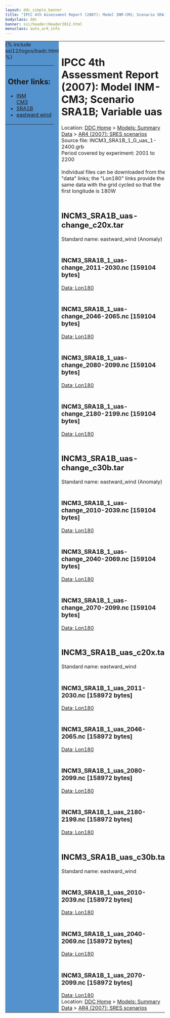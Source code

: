 ```yaml
---
layout: ddc_simple_banner
title: "IPCC 4th Assessment Report (2007): Model INM-CM3; Scenario SRA1B; Variable uas"
bodyclass: ddc
banner: ssi/header/Header2012.html
menuclass: auto_ar4_info
---
```



<table width="100%" border="0" cellspacing="0" cellpadding="0" style="border-collapse: collapse;">
<tr style="margin:0;padding:0;border:0;">
<td style="margin:0;padding:0;border:0;height:1pt;width:150pt;background:#5492CD;" valign="top" >

<div id="lh-col2" class="auto_ar4_info">
<table class="menumain" bgcolor="#5492CD" cellspacing="0" width="100%" border="0">
<tr><td>
<h2> Other links:</h2>
<ul>
<li><a href="/auto/ar4/model-INM-CM3.html">INM<br/>CM3</a></li>
<li><a href="/auto/ar4/scenario-SRA1B.html">SRA1B</a></li>
<li><a href="/auto/ar4/var-eastward_wind.html">eastward wind</a></li>
</ul>
</td></tr>
{% include ssi12/logos/badc.html %}
</table>
</div>
</td>
<td><h1>IPCC 4th Assessment Report (2007): Model INM-CM3; Scenario SRA1B; Variable uas</h1>

<!-- Breadcrumb1 -->
<div id="breadcrumb1" align="left">
Location: <a href="/index.html">DDC Home</a> > <a href="/sim/gcm_clim/">Models: Summary Data</a>
> <a href="/sim/gcm_clim/SRES_AR4/index.html">AR4 (2007): SRES scenarios</a>
</div>
<!-- End of Breadcrumb1 -->Source file: INCM3_SRA1B_1_G_uas_1-2400.grb
<br/>
Period covered by experiment: 2001 to 2200<br/>
<br/>Individual files can be downloaded from the "data" links; the "Lon180" links provide the same data
         with the grid cycled so that the first longitude is 180W<br/>
<br/><h2>INCM3_SRA1B_uas-change_c20x.tar</h2>
Standard name: eastward_wind (Anomaly)<br>
<br/><h3>INCM3_SRA1B_1_uas-change_2011-2030.nc [159104 bytes]</h3>
<a href="http://apps.ipcc-data.org/cgi-bin/downl/ar4_nc/uas/INCM3_SRA1B_1_uas-change_2011-2030.nc">Data; </a><a href="http://apps.ipcc-data.org/cgi-bin/downl/ar4_nc/uas/INCM3_SRA1B_1_uas-change_2011-2030.cyto180.nc"> Lon180</a><br/>
<br/><h3>INCM3_SRA1B_1_uas-change_2046-2065.nc [159104 bytes]</h3>
<a href="http://apps.ipcc-data.org/cgi-bin/downl/ar4_nc/uas/INCM3_SRA1B_1_uas-change_2046-2065.nc">Data; </a><a href="http://apps.ipcc-data.org/cgi-bin/downl/ar4_nc/uas/INCM3_SRA1B_1_uas-change_2046-2065.cyto180.nc"> Lon180</a><br/>
<br/><h3>INCM3_SRA1B_1_uas-change_2080-2099.nc [159104 bytes]</h3>
<a href="http://apps.ipcc-data.org/cgi-bin/downl/ar4_nc/uas/INCM3_SRA1B_1_uas-change_2080-2099.nc">Data; </a><a href="http://apps.ipcc-data.org/cgi-bin/downl/ar4_nc/uas/INCM3_SRA1B_1_uas-change_2080-2099.cyto180.nc"> Lon180</a><br/>
<br/><h3>INCM3_SRA1B_1_uas-change_2180-2199.nc [159104 bytes]</h3>
<a href="http://apps.ipcc-data.org/cgi-bin/downl/ar4_nc/uas/INCM3_SRA1B_1_uas-change_2180-2199.nc">Data; </a><a href="http://apps.ipcc-data.org/cgi-bin/downl/ar4_nc/uas/INCM3_SRA1B_1_uas-change_2180-2199.cyto180.nc"> Lon180</a><br/>
<br/><h2>INCM3_SRA1B_uas-change_c30b.tar</h2>
Standard name: eastward_wind (Anomaly)<br>
<br/><h3>INCM3_SRA1B_1_uas-change_2010-2039.nc [159104 bytes]</h3>
<a href="http://apps.ipcc-data.org/cgi-bin/downl/ar4_nc/uas/INCM3_SRA1B_1_uas-change_2010-2039.nc">Data; </a><a href="http://apps.ipcc-data.org/cgi-bin/downl/ar4_nc/uas/INCM3_SRA1B_1_uas-change_2010-2039.cyto180.nc"> Lon180</a><br/>
<br/><h3>INCM3_SRA1B_1_uas-change_2040-2069.nc [159104 bytes]</h3>
<a href="http://apps.ipcc-data.org/cgi-bin/downl/ar4_nc/uas/INCM3_SRA1B_1_uas-change_2040-2069.nc">Data; </a><a href="http://apps.ipcc-data.org/cgi-bin/downl/ar4_nc/uas/INCM3_SRA1B_1_uas-change_2040-2069.cyto180.nc"> Lon180</a><br/>
<br/><h3>INCM3_SRA1B_1_uas-change_2070-2099.nc [159104 bytes]</h3>
<a href="http://apps.ipcc-data.org/cgi-bin/downl/ar4_nc/uas/INCM3_SRA1B_1_uas-change_2070-2099.nc">Data; </a><a href="http://apps.ipcc-data.org/cgi-bin/downl/ar4_nc/uas/INCM3_SRA1B_1_uas-change_2070-2099.cyto180.nc"> Lon180</a><br/>
<br/><h2>INCM3_SRA1B_uas_c20x.tar</h2>
Standard name: eastward_wind<br>
<br/><h3>INCM3_SRA1B_1_uas_2011-2030.nc [158972 bytes]</h3>
<a href="http://apps.ipcc-data.org/cgi-bin/downl/ar4_nc/uas/INCM3_SRA1B_1_uas_2011-2030.nc">Data; </a><a href="http://apps.ipcc-data.org/cgi-bin/downl/ar4_nc/uas/INCM3_SRA1B_1_uas_2011-2030.cyto180.nc"> Lon180</a><br/>
<br/><h3>INCM3_SRA1B_1_uas_2046-2065.nc [158972 bytes]</h3>
<a href="http://apps.ipcc-data.org/cgi-bin/downl/ar4_nc/uas/INCM3_SRA1B_1_uas_2046-2065.nc">Data; </a><a href="http://apps.ipcc-data.org/cgi-bin/downl/ar4_nc/uas/INCM3_SRA1B_1_uas_2046-2065.cyto180.nc"> Lon180</a><br/>
<br/><h3>INCM3_SRA1B_1_uas_2080-2099.nc [158972 bytes]</h3>
<a href="http://apps.ipcc-data.org/cgi-bin/downl/ar4_nc/uas/INCM3_SRA1B_1_uas_2080-2099.nc">Data; </a><a href="http://apps.ipcc-data.org/cgi-bin/downl/ar4_nc/uas/INCM3_SRA1B_1_uas_2080-2099.cyto180.nc"> Lon180</a><br/>
<br/><h3>INCM3_SRA1B_1_uas_2180-2199.nc [158972 bytes]</h3>
<a href="http://apps.ipcc-data.org/cgi-bin/downl/ar4_nc/uas/INCM3_SRA1B_1_uas_2180-2199.nc">Data; </a><a href="http://apps.ipcc-data.org/cgi-bin/downl/ar4_nc/uas/INCM3_SRA1B_1_uas_2180-2199.cyto180.nc"> Lon180</a><br/>
<br/><h2>INCM3_SRA1B_uas_c30b.tar</h2>
Standard name: eastward_wind<br>
<br/><h3>INCM3_SRA1B_1_uas_2010-2039.nc [158972 bytes]</h3>
<a href="http://apps.ipcc-data.org/cgi-bin/downl/ar4_nc/uas/INCM3_SRA1B_1_uas_2010-2039.nc">Data; </a><a href="http://apps.ipcc-data.org/cgi-bin/downl/ar4_nc/uas/INCM3_SRA1B_1_uas_2010-2039.cyto180.nc"> Lon180</a><br/>
<br/><h3>INCM3_SRA1B_1_uas_2040-2069.nc [158972 bytes]</h3>
<a href="http://apps.ipcc-data.org/cgi-bin/downl/ar4_nc/uas/INCM3_SRA1B_1_uas_2040-2069.nc">Data; </a><a href="http://apps.ipcc-data.org/cgi-bin/downl/ar4_nc/uas/INCM3_SRA1B_1_uas_2040-2069.cyto180.nc"> Lon180</a><br/>
<br/><h3>INCM3_SRA1B_1_uas_2070-2099.nc [158972 bytes]</h3>
<a href="http://apps.ipcc-data.org/cgi-bin/downl/ar4_nc/uas/INCM3_SRA1B_1_uas_2070-2099.nc">Data; </a><a href="http://apps.ipcc-data.org/cgi-bin/downl/ar4_nc/uas/INCM3_SRA1B_1_uas_2070-2099.cyto180.nc"> Lon180</a><br/>
<!-- Breadcrumb2 -->
<div id="breadcrumb2" align="left">
Location: <a href="/index.html">DDC Home</a> > <a href="/sim/gcm_clim/">Models: Summary Data</a>
> <a href="/sim/gcm_clim/SRES_AR4/index.html">AR4 (2007): SRES scenarios</a>
</div>
<!-- End of Breadcrumb2 --></td></tr></table>

